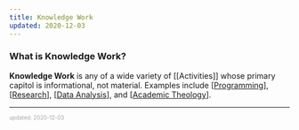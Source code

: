 ```yaml
---
title: Knowledge Work
updated: 2020-12-03
---
```


### What is Knowledge Work?

**Knowledge Work** is any of a wide variety of [[Activities]] whose primary capitol is informational, not material. Examples include [[Programming]], [[Research]], [[Data Analysis]], and [[Academic Theology]].

---

<sup><sub><font color="#a6a6a6">updated: 2020-12-03</font></sub></sup>

[//begin]: # "Autogenerated link references for markdown compatibility"
[Programming]: programming "Programming"
[Research]: research "Research"
[Data Analysis]: data-analysis "Data Analysis"
[Academic Theology]: academic-theology "Academic Theology"
[//end]: # "Autogenerated link references"
